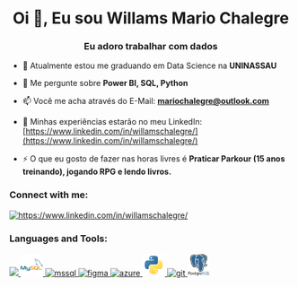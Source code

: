 <h1 align="center">Oi 👋, Eu sou Willams Mario Chalegre</h1>
<h3 align="center">Eu adoro trabalhar com dados</h3>

- 🌱 Atualmente estou me graduando em Data Science na **UNINASSAU**

- 💬 Me pergunte sobre **Power BI, SQL, Python**

- 📫 Você me acha através do E-Mail: **mariochalegre@outlook.com**

- 📄 Minhas experiências estarão no meu LinkedIn: [https://www.linkedin.com/in/willamschalegre/](https://www.linkedin.com/in/willamschalegre/)

- ⚡ O que eu gosto de fazer nas horas livres é **Praticar Parkour (15 anos treinando), jogando RPG e lendo livros.**

<h3 align="left">Connect with me:</h3>
<p align="left">
<a href="https://linkedin.com/in/https://www.linkedin.com/in/willamschalegre/" target="blank"><img align="center" src="https://raw.githubusercontent.com/rahuldkjain/github-profile-readme-generator/master/src/images/icons/Social/linked-in-alt.svg" alt="https://www.linkedin.com/in/willamschalegre/" height="30" width="40" /></a>
</p>

<h3 align="left">Languages and Tools:</h3>
<a href="https://powerbi.microsoft.com/en-in/" target="_blank" rel="noreferrer"> <img src="https://user-images.githubusercontent.com/97466027/215237917-4d18f25a-240e-4899-a01d-eb37b6a2a3fd.png" height="40"/> </a>
<a href="https://www.mysql.com/" target="_blank" rel="noreferrer"> <img src="https://raw.githubusercontent.com/devicons/devicon/master/icons/mysql/mysql-original-wordmark.svg" alt="mysql" width="40" height="40"/> </a>
<a href="https://www.microsoft.com/en-us/sql-server" target="_blank" rel="noreferrer"> <img src="https://www.svgrepo.com/show/303229/microsoft-sql-server-logo.svg" alt="mssql" width="40" height="40"/> </a>
<a href="https://www.figma.com/" target="_blank" rel="noreferrer"> <img src="https://www.vectorlogo.zone/logos/figma/figma-icon.svg" alt="figma" width="40" height="40"/> </a>
<a href="https://azure.microsoft.com/en-in/" target="_blank" rel="noreferrer"> <img src="https://www.vectorlogo.zone/logos/microsoft_azure/microsoft_azure-icon.svg" alt="azure" width="40" height="40"/>  
<a href="https://www.python.org" target="_blank" rel="noreferrer"> <img src="https://raw.githubusercontent.com/devicons/devicon/master/icons/python/python-original.svg" alt="python" width="40" height="40"/> </a>
<a href="https://git-scm.com/" target="_blank" rel="noreferrer"> <img src="https://www.vectorlogo.zone/logos/git-scm/git-scm-icon.svg" alt="git" width="40" height="40"/> </a> 
<a href="https://www.postgresql.org" target="_blank" rel="noreferrer"> <img src="https://raw.githubusercontent.com/devicons/devicon/master/icons/postgresql/postgresql-original-wordmark.svg" alt="postgresql" width="40" height="40"/> </a> 
